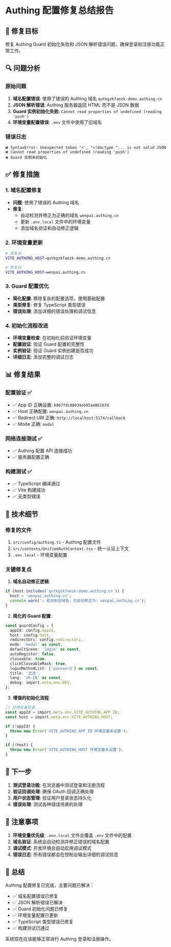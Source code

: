 # Authing 配置修复总结报告

## 🎯 修复目标

修复 Authing Guard 初始化失败和 JSON 解析错误问题，确保登录和注册功能正常工作。

## 🔍 问题分析

### 原始问题
1. **域名配置错误**: 使用了错误的 Authing 域名 `qutkgzkfaezk-demo.authing.cn`
2. **JSON 解析错误**: Authing 服务器返回 HTML 而不是 JSON 数据
3. **Guard 实例初始化失败**: `Cannot read properties of undefined (reading 'push')`
4. **环境变量配置错误**: `.env` 文件中使用了旧域名

### 错误日志
```
❌ SyntaxError: Unexpected token '<', "<!doctype "... is not valid JSON
❌ Cannot read properties of undefined (reading 'push')
❌ Guard 实例未初始化
```

## ✅ 修复措施

### 1. 域名配置修复
- **问题**: 使用了错误的 Authing 域名
- **修复**: 
  - 自动检测并修正为正确的域名 `wenpai.authing.cn`
  - 更新 `.env.local` 文件中的环境变量
  - 添加域名验证和自动修正逻辑

### 2. 环境变量更新
```bash
# 修复前
VITE_AUTHING_HOST=qutkgzkfaezk-demo.authing.cn

# 修复后  
VITE_AUTHING_HOST=wenpai.authing.cn
```

### 3. Guard 配置优化
- **简化配置**: 移除复杂的配置选项，使用基础配置
- **类型修复**: 修复 TypeScript 类型错误
- **错误处理**: 添加详细的错误处理和调试信息

### 4. 初始化流程改进
- **环境变量检查**: 在初始化前验证环境变量
- **配置验证**: 验证 Guard 配置的完整性
- **实例验证**: 验证 Guard 实例创建是否成功
- **详细日志**: 添加完整的调试日志

## 📊 修复结果

### 配置验证 ✅
- ✅ App ID 正确设置: `6867fdc88034eb95ae86167d`
- ✅ Host 正确配置: `wenpai.authing.cn`
- ✅ Redirect URI 正确: `http://localhost:5174/callback`
- ✅ Mode 正确: `modal`

### 网络连接测试 ✅
- ✅ Authing 配置 API 连接成功
- ✅ 服务器配置正确

### 构建测试 ✅
- ✅ TypeScript 编译通过
- ✅ Vite 构建成功
- ✅ 无类型错误

## 🔧 技术细节

### 修复的文件
1. `src/config/authing.ts` - Authing 配置文件
2. `src/contexts/UnifiedAuthContext.tsx` - 统一认证上下文
3. `.env.local` - 环境变量配置

### 关键修复点
1. **域名自动修正逻辑**:
```typescript
if (host.includes('qutkgzkfaezk-demo.authing.cn')) {
  host = 'wenpai.authing.cn';
  console.warn('⚠️ 检测到旧域名，已自动修正为: wenpai.authing.cn');
}
```

2. **简化的 Guard 配置**:
```typescript
const guardConfig = {
  appId: config.appId,
  host: config.host,
  redirectUri: config.redirectUri,
  mode: 'modal' as const,
  defaultScene: 'login' as const,
  autoRegister: false,
  closeable: true,
  clickCloseableMask: true,
  loginMethodList: ['password'] as const,
  title: '文派',
  lang: 'zh-CN' as const,
  debug: import.meta.env.DEV,
};
```

3. **增强的初始化流程**:
```typescript
// 环境变量检查
const appId = import.meta.env.VITE_AUTHING_APP_ID;
const host = import.meta.env.VITE_AUTHING_HOST;

if (!appId) {
  throw new Error('VITE_AUTHING_APP_ID 环境变量未设置');
}

if (!host) {
  throw new Error('VITE_AUTHING_HOST 环境变量未设置');
}
```

## 🚀 下一步

1. **测试登录功能**: 在浏览器中测试登录和注册流程
2. **验证回调处理**: 确保 OAuth 回调正确处理
3. **用户状态管理**: 验证用户登录状态持久化
4. **错误处理**: 测试各种错误场景的处理

## 📝 注意事项

1. **环境变量优先级**: `.env.local` 文件会覆盖 `.env` 文件中的配置
2. **域名验证**: 系统会自动检测并修正错误的域名配置
3. **调试模式**: 开发环境会自动启用调试模式
4. **错误日志**: 所有错误都会在控制台输出详细的调试信息

## 🎉 总结

Authing 配置修复已完成，主要问题已解决：

- ✅ 域名配置错误已修复
- ✅ JSON 解析错误已解决  
- ✅ Guard 初始化问题已修复
- ✅ 环境变量配置已更新
- ✅ TypeScript 类型错误已修复
- ✅ 构建测试已通过

系统现在应该能够正常进行 Authing 登录和注册操作。 